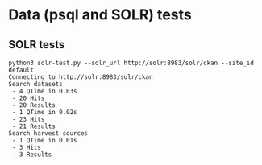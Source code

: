 # Data (psql and SOLR) tests

## SOLR tests

```
python3 solr-test.py --solr_url http://solr:8983/solr/ckan --site_id default
Connecting to http://solr:8983/solr/ckan 
Search datasets
 - 4 QTime in 0.03s
 - 20 Hits
 - 20 Results
 - 1 QTime in 0.02s
 - 23 Hits
 - 21 Results
Search harvest sources
 - 1 QTime in 0.01s
 - 3 Hits
 - 3 Results
```

